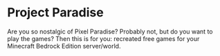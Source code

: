 # Project Paradise

Are you so nostalgic of Pixel Paradise? Probably not, but do you want to play the games? Then this is for you: recreated free games for your Minecraft Bedrock Edition server/world.

